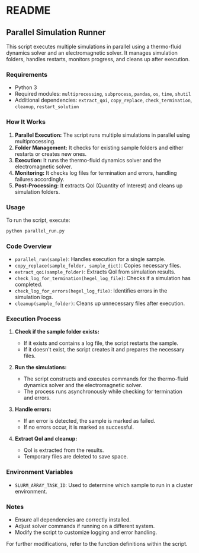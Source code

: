 # README

## Parallel Simulation Runner

This script executes multiple simulations in parallel using a thermo-fluid dynamics solver and an electromagnetic solver. It manages simulation folders, handles restarts, monitors progress, and cleans up after execution.

### Requirements
- Python 3
- Required modules: `multiprocessing`, `subprocess`, `pandas`, `os`, `time`, `shutil`
- Additional dependencies: `extract_qoi`, `copy_replace`, `check_termination`, `cleanup`, `restart_solution`

### How It Works
1. **Parallel Execution:** The script runs multiple simulations in parallel using multiprocessing.
2. **Folder Management:** It checks for existing sample folders and either restarts or creates new ones.
3. **Execution:** It runs the thermo-fluid dynamics solver and the electromagnetic solver.
4. **Monitoring:** It checks log files for termination and errors, handling failures accordingly.
5. **Post-Processing:** It extracts QoI (Quantity of Interest) and cleans up simulation folders.

### Usage
To run the script, execute:
```bash
python parallel_run.py
```

### Code Overview
- `parallel_run(sample)`: Handles execution for a single sample.
- `copy_replace(sample_folder, sample_dict)`: Copies necessary files.
- `extract_qoi(sample_folder)`: Extracts QoI from simulation results.
- `check_log_for_termination(hegel_log_file)`: Checks if a simulation has completed.
- `check_log_for_errors(hegel_log_file)`: Identifies errors in the simulation logs.
- `cleanup(sample_folder)`: Cleans up unnecessary files after execution.

### Execution Process
1. **Check if the sample folder exists:**
   - If it exists and contains a log file, the script restarts the sample.
   - If it doesn't exist, the script creates it and prepares the necessary files.

2. **Run the simulations:**
   - The script constructs and executes commands for the thermo-fluid dynamics solver and the electromagnetic solver.
   - The process runs asynchronously while checking for termination and errors.

3. **Handle errors:**
   - If an error is detected, the sample is marked as failed.
   - If no errors occur, it is marked as successful.

4. **Extract QoI and cleanup:**
   - QoI is extracted from the results.
   - Temporary files are deleted to save space.

### Environment Variables
- `SLURM_ARRAY_TASK_ID`: Used to determine which sample to run in a cluster environment.

### Notes
- Ensure all dependencies are correctly installed.
- Adjust solver commands if running on a different system.
- Modify the script to customize logging and error handling.

For further modifications, refer to the function definitions within the script.

